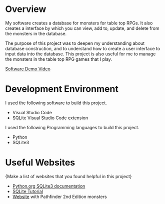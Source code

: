 # Overview

My software creates a database for monsters for table top RPGs. It also creates a interface by which you can view, add to, update, and delete from the monsters in the database.

The purpose of this project was to deepen my understanding about database construction, and to understand how to create a user interface to input data into the database. This project is also useful for me to manage the monsters in the table top RPG games that I play. 

[Software Demo Video](https://youtu.be/GkcYYH2zm0g)

# Development Environment

I used the following software to build this project.
* Visual Studio Code
* SQLite Visual Studio Code extension

I used the following Programming languages to build this project.
* Python
* SQLite3

# Useful Websites

{Make a list of websites that you found helpful in this project}
* [Python.org SQLite3 documentation](https://docs.python.org/3/library/sqlite3.html)
* [SQLite Tutorial](https://www.sqlitetutorial.net/sqlite-python/)
* [Website](https://2e.aonprd.com/Monsters.aspx?ID=799)  with Pathfinder 2nd Edition monsters
